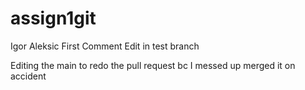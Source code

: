 # assign1git
Igor Aleksic
First Comment
Edit in test branch 

Editing the main to redo the pull request bc I messed up merged it on accident